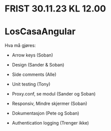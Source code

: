 # FRIST 30.11.23 KL 12.00
# LosCasaAngular 

Hva må gjøres:
- Arrow keys (Soban)
- Design (Sander & Soban)
- Side comments (Alle)
- Unit testing (Tony)
- Proxy.conf, se modul (Sander og Soban)
- Responsiv, Mindre skjermer (Soban)
- Dokumentasjon (Pete og Soban)

- Authentication logging (Trenger ikke)

